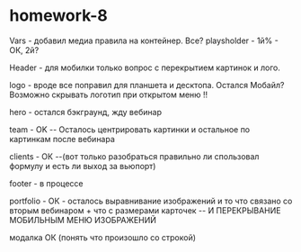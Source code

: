 # homework-8

Vars - добавил медиа правила на контейнер. Все? playsholder - 1й% - ОК, 2й?

Header - для мобилки только вопрос с перекрытием картинок и лого.

logo - вроде все поправил для планшета и десктопа. Остался Мобайл? Возможно скрывать логотип при
открытом меню !!

hero - остался бэкграунд, жду вебинар

team - OK -- Осталось центрировать картинки и остальное по картинкам после вебинара

clients - ОК --(вот только разобраться правильно ли спользовал формулу и есть ли выход за вьюпорт)

footer - в процессе

portfolio - ОК - осталось выравнивание изображений и то что связано со вторым вебинаром + что с
размерами карточек -- И ПЕРЕКРЫВАНИЕ МОБИЛЬНЫМ МЕНЮ ИЗОБРАЖЕНИЙ

модалка ОК (понять что произошло со строкой)
